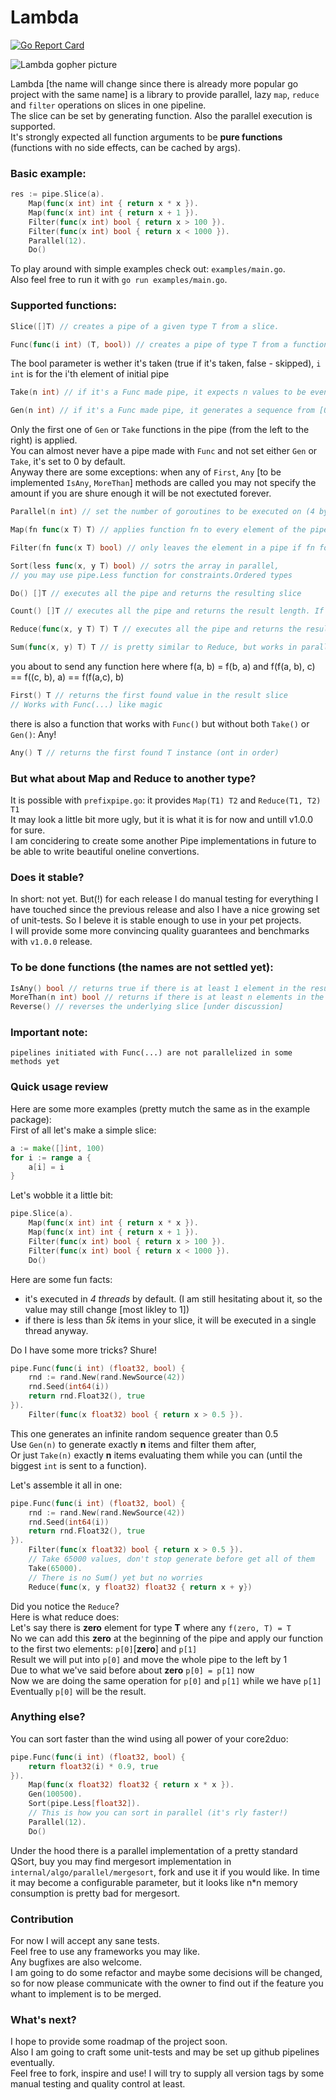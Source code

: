 # Lambda 

[![Go Report Card](https://goreportcard.com/badge/github.com/koss-null/lambda)](https://goreportcard.com/report/github.com/koss-null/lambda) 

![Lambda gopher picture](https://github.com/koss-null/lambda/blob/master/lambda_favicon.png?raw=true) 

Lambda [the name will change since there is already more popular go project with the same name]
is a library to provide parallel, lazy `map`, `reduce` and `filter` operations on slices in one pipeline.  
The slice can be set by generating function. Also the parallel execution is supported.  
It's strongly expected all function arguments to be **pure functions** (functions with no side effects, can be cached by
args).  

### Basic example:

```go
res := pipe.Slice(a).
	Map(func(x int) int { return x * x }).
	Map(func(x int) int { return x + 1 }).
	Filter(func(x int) bool { return x > 100 }).
	Filter(func(x int) bool { return x < 1000 }).
	Parallel(12).
	Do()
```
 
To play around with simple examples check out: `examples/main.go`.  
Also feel free to run it with `go run examples/main.go`.  
 
### Supported functions:
 
```go
Slice([]T) // creates a pipe of a given type T from a slice.
```
```go
Func(func(i int) (T, bool)) // creates a pipe of type T from a function.
```
The bool parameter is wether it's taken (true if it's taken, false - skipped), `i int` is for the i'th element of initial pipe
```go
Take(n int) // if it's a Func made pipe, it expects n values to be eventually returned
```
```go
Gen(n int) // if it's a Func made pipe, it generates a sequence from [0, n) and applies other function to it
```
Only the first one of `Gen` or `Take` functions in the pipe (from the left to the right) is applied.  
You can almost never have a pipe made with `Func` and not set either `Gen` or `Take`, it's set to 0 by default.  
Anyway there are some exceptions: when any of `First`, `Any` [to be implemented `IsAny`, `MoreThan`] methods are called 
you may not specify the amount if you are shure enough it will be not exectuted forever.
```go
Parallel(n int) // set the number of goroutines to be executed on (4 by default)
```
```go
Map(fn func(x T) T) // applies function fn to every element of the pipe and gets a new pipe thus
```
```go
Filter(fn func(x T) bool) // only leaves the element in a pipe if fn for this element is true
```
```go
Sort(less func(x, y T) bool) // sotrs the array in parallel, 
// you may use pipe.Less function for constraints.Ordered types
```
```go
Do() []T // executes all the pipe and returns the resulting slice
```
```go
Count() []T // executes all the pipe and returns the result length. If Take was used, it does not evaluate anything
```
```go
Reduce(func(x, y T) T) T // executes all the pipe and returns the resulting value
```
```go
Sum(func(x, y) T) T // is pretty similar to Reduce, but works in parallel
```
you about to send any function here where f(a, b) = f(b, a) and f(f(a, b), c) == f((c, b), a) == f(f(a,c), b)  
```go
First() T // returns the first found value in the result slice
// Works with Func(...) like magic
```
there is also a function that works with `Func()` but without both `Take()` or `Gen()`: Any!  
```go
Any() T // returns the first found T instance (ont in order)
```
 
### But what about Map and Reduce to another type?
 
It is possible with `prefixpipe.go`: it provides `Map(T1) T2` and `Reduce(T1, T2) T1`  
It may look a little bit more ugly, but it is what it is for now and untill v1.0.0 for sure.  
I am concidering to create some another Pipe implementations in future to be able to write beautiful oneline
convertions.  
 
### Does it stable?
 
In short: not yet. But(!) for each release I do manual testing for everything I have touched since the previous release
and also I have a nice growing set of unit-tests. So I beleve it is stable enough to use in your pet projects.  
I will provide some more convincing quality guarantees and benchmarks with `v1.0.0` release.  
 
### To be done functions (the names are not settled yet):
 
```go
IsAny() bool // returns true if there is at least 1 element in the result slice
MoreThan(n int) bool // returns if there is at least n elements in the result slice
Reverse() // reverses the underlying slice [under discussion]
```
 
### Important note:
 
```
pipelines initiated with Func(...) are not parallelized in some methods yet
```


### Quick usage review
 
Here are some more examples (pretty mutch the same as in the example package):  
First of all let's make a simple slice:  

```go
a := make([]int, 100)
for i := range a {
	a[i] = i
}
```

Let's wobble it a little bit:  
```go
pipe.Slice(a).
	Map(func(x int) int { return x * x }).
	Map(func(x int) int { return x + 1 }).
	Filter(func(x int) bool { return x > 100 }).
	Filter(func(x int) bool { return x < 1000 }).
	Do()
```
 
Here are some fun facts: 
* it's executed in *4 threads* by default. (I am still hesitating about it, so the value may still change [most likley to 1]) 
* if there is less than *5k* items in your slice, it will be executed in a single thread anyway. 
 
Do I have some more tricks? Shure!  
```go
pipe.Func(func(i int) (float32, bool) {
	rnd := rand.New(rand.NewSource(42))
	rnd.Seed(int64(i))
	return rnd.Float32(), true
}).
	Filter(func(x float32) bool { return x > 0.5 }).
```
This one generates an infinite random sequence greater than 0.5  
Use `Gen(n)` to generate exactly **n** items and filter them after,  
Or just `Take(n)` exactly **n** items evaluating them while you can (until the biggest `int` is sent to a function).  
 
Let's assemble it all in one:  
```go
pipe.Func(func(i int) (float32, bool) {
	rnd := rand.New(rand.NewSource(42))
	rnd.Seed(int64(i))
	return rnd.Float32(), true
}).
	Filter(func(x float32) bool { return x > 0.5 }).
	// Take 65000 values, don't stop generate before get all of them
	Take(65000).
	// There is no Sum() yet but no worries
	Reduce(func(x, y float32) float32 { return x + y})
```
Did you notice the `Reduce`?  
Here is what reduce does:  
Let's say there is **zero** element for type **T** where any `f(zero, T) = T`  
No we can add this **zero** at the beginning of the pipe and apply our function to the first two elements: `p[0]`[**zero**] and `p[1]`  
Result we will put into `p[0]` and move the whole pipe to the left by 1   
Due to what we've said before about **zero** `p[0] = p[1]` now   
Now we are doing the same operation for `p[0]` and `p[1]` while we have `p[1]`   
Eventually `p[0]` will be the result.  
 
### Anything else?  
You can  sort faster than the wind using all power of your core2duo:  
```go
pipe.Func(func(i int) (float32, bool) {
	return float32(i) * 0.9, true
}).
	Map(func(x float32) float32 { return x * x }).
	Gen(100500).
	Sort(pipe.Less[float32]).
	// This is how you can sort in parallel (it's rly faster!)
	Parallel(12).
	Do()
```
Under the hood there is a parallel implementation of a pretty standard QSort, 
buy you may find mergesort implementation in `internal/algo/parallel/mergesort`, fork and use it if you would like. 
In time it may become a configurable parameter, but it looks like n*n memory consumption is pretty bad for mergesort. 
 
### Contribution
 
For now I will accept any sane tests.  
Feel free to use any frameworks you may like.  
Any bugfixes are also welcome.  
I am going to do some refactor and maybe some decisions will be changed, so for now 
please communicate with the owner to find out if the feature you whant to implement is to be merged.  
 
### What's next?  
 
I hope to provide some roadmap of the project soon.   
Also I am going to craft some unit-tests and may be set up github pipelines eventually.   
Feel free to fork, inspire and use! I will try to supply all version tags by some manual testing and quality
control at least.   
